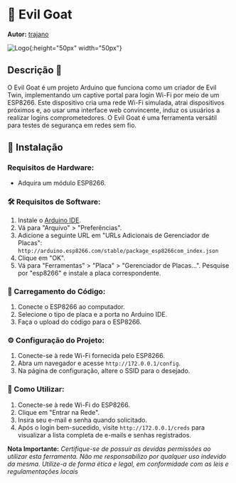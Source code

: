 # 🐐 Evil Goat

**Autor:** [trajano](https://github.com/trajano33)

![Logo](https://i.imgur.com/zu0fyTu.png){:height="50px" width="50px"}

## Descrição 🚀

O Evil Goat é um projeto Arduino que funciona como um criador de Evil Twin, implementando um captive portal para login Wi-Fi por meio de um ESP8266. Este dispositivo cria uma rede Wi-Fi simulada, atrai dispositivos próximos e, ao usar uma interface web convincente, induz os usuários a realizar logins comprometedores. O Evil Goat é uma ferramenta versátil para testes de segurança em redes sem fio.


## 🔧 Instalação

### Requisitos de Hardware:
- Adquira um módulo ESP8266.

### 🛠️ Requisitos de Software:
1. Instale o [Arduino IDE](https://www.arduino.cc/en/software).
2. Vá para "Arquivo" > "Preferências".
3. Adicione a seguinte URL em "URLs Adicionais de Gerenciador de Placas":
  ```http://arduino.esp8266.com/stable/package_esp8266com_index.json```
4. Clique em "OK".
5. Vá para "Ferramentas" > "Placa" > "Gerenciador de Placas...". Pesquise por "esp8266" e instale a placa correspondente.

### 🔄 Carregamento do Código:
1. Conecte o ESP8266 ao computador.
2. Selecione o tipo de placa e a porta no Arduino IDE.
3. Faça o upload do código para o ESP8266.

### ⚙️ Configuração do Projeto:
1. Conecte-se à rede Wi-Fi fornecida pelo ESP8266.
2. Abra um navegador e acesse `http://172.0.0.1/config`.
3. Na página de configuração, altere o SSID para o desejado.

### 📱 Como Utilizar:
1. Conecte-se à rede Wi-Fi do ESP8266.
2. Clique em "Entrar na Rede".
3. Insira seu e-mail e senha quando solicitado.
4. Após o login bem-sucedido, visite `http://172.0.0.1/creds` para visualizar a lista completa de e-mails e senhas registrados.

**Nota Importante:** _Certifique-se de possuir as devidas permissões ao utilizar esta ferramenta. Não me responsabilizo por qualquer uso indevido da mesma. Utilize-a de forma ética e legal, em conformidade com as leis e regulamentações locais_

